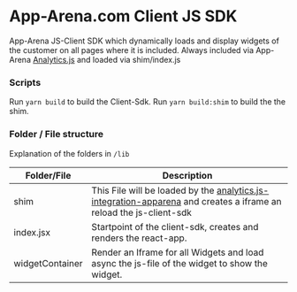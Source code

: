 App-Arena.com Client JS SDK
=============================

App-Arena JS-Client SDK which dynamically loads and display widgets of the customer on all pages where it is included.
Always included via App-Arena [Analytics.js](https://github.com/apparena/analytics.js#analyticsjs) and loaded via shim/index.js

### Scripts
Run `yarn build` to build the Client-Sdk.
Run `yarn build:shim` to build the the shim.

### Folder / File structure

Explanation of the folders in `/lib`

  Folder/File  | Description
--- | ---
 shim   | This File will be loaded by the [analytics.js-integration-apparena](https://github.com/apparena/analytics.js-integration-apparena#readme) and creates a iframe an reload the js-client-sdk
 index.jsx   | Startpoint of the client-sdk, creates and renders the react-app.
 widgetContainer   | Render an Iframe for all Widgets and load async the js-file of the widget to show the widget.